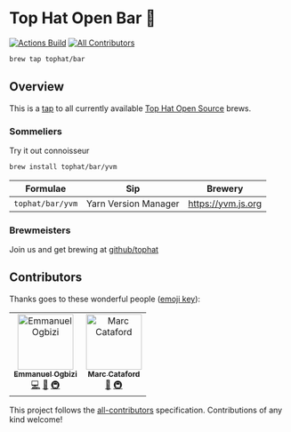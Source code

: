 # Top Hat Open Bar 🍺

[![Actions Build](https://github.com/tophat/homebrew-bar/workflows/Build/badge.svg)](https://github.com/tophat/homebrew-bar/workflows)
[![All Contributors](https://img.shields.io/badge/all_contributors-2-orange.svg?style=flat-square)](#contributors)

```sh
brew tap tophat/bar
```

## Overview

This is a [tap](https://docs.brew.sh/Taps) to all currently available
[Top Hat Open Source](https://github.com/tophat) brews.

### Sommeliers

Try it out connoisseur

```sh
brew install tophat/bar/yvm
```

| Formulae         | Sip                  | Brewery            |
| ---------------- | -------------------- | ------------------ |
| `tophat/bar/yvm` | Yarn Version Manager | https://yvm.js.org |

### Brewmeisters

Join us and get brewing at [github/tophat](https://github.com/tophat/getting-started#readme)

## Contributors

Thanks goes to these wonderful people ([emoji key](https://allcontributors.org/docs/en/emoji-key)):

<!-- ALL-CONTRIBUTORS-LIST:START - Do not remove or modify this section -->
<!-- prettier-ignore -->
<table><tr><td align="center"><a href="http://emmanuel.ogbizi.com"><img src="https://avatars0.githubusercontent.com/u/2528959?v=4" width="100px;" alt="Emmanuel Ogbizi"/><br /><sub><b>Emmanuel Ogbizi</b></sub></a><br /><a href="https://github.com/tophat/homebrew-bar/commits?author=iamogbz" title="Code">💻</a> <a href="#ideas-iamogbz" title="Ideas, Planning, & Feedback">🤔</a> <a href="#infra-iamogbz" title="Infrastructure (Hosting, Build-Tools, etc)">🚇</a></td><td align="center"><a href="https://marccataford.com"><img src="https://avatars2.githubusercontent.com/u/6210361?v=4" width="100px;" alt="Marc Cataford"/><br /><sub><b>Marc Cataford</b></sub></a><br /><a href="https://github.com/tophat/homebrew-bar/commits?author=mcataford" title="Documentation">📖</a> <a href="#infra-mcataford" title="Infrastructure (Hosting, Build-Tools, etc)">🚇</a></td></tr></table>

<!-- ALL-CONTRIBUTORS-LIST:END -->

This project follows the [all-contributors](https://github.com/all-contributors/all-contributors) specification. Contributions of any kind welcome!
